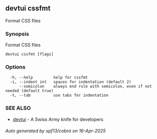 ## devtui cssfmt

Format CSS files

### Synopsis

Format CSS files

```
devtui cssfmt [flags]
```

### Options

```
  -h, --help         help for cssfmt
  -i, --indent int   spaces for indentation (default 2)
      --semicolon    always end rule with semicolon, even if not needed (default true)
  -t, --tab          use tabs for indentation
```

### SEE ALSO

* [devtui](devtui.md)	 - A Swiss Army knife for developers

###### Auto generated by spf13/cobra on 16-Apr-2025
